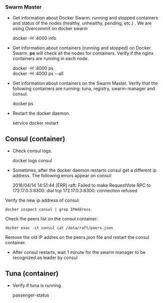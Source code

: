 ### Swarm Master

* Get information about Docker Swarm: running and stopped containers and status of the nodes (healthy, unhealthy, pending, etc.) . We are using Overcommit on docker swarm 

	docker -H :4000 info
    
* Get information about containers (running and stopped) on Docker Swarm. **ps** will check all the nodes for containers. Verify if the nginx containers are running in each node.

    docker -H :4000 ps    
    docker -H :4000 ps --all
    
* Get information about containers on the Swarm Master. Verify that the following containers are running: tuna, registry, swarm-manager and consul.

    docker ps
    
* Restart the docker daemon.

	service docker restart


## Consul (container)

* Check consul logs.

    docker logs consul
    
* Sometimes, after the docker daemon restarts consul get a different ip address. The following errors appear on consul:

	2016/04/14 14:51:44 [ERR] raft: Failed to make RequestVote RPC to 172.17.0.3:8300: dial tcp 172.17.0.3:8300: connection refused

Verify the new ip address of consul:
  
	docker inspect consul | grep IPAddress

Check the peers list on the consul container:

    docker exec -it consul cat /data/raft/peers.json
    
Remove the old IP addres on the peers.json file and restart the consul container.

* After consul restarts, wait 1 minute for the swarm manager to be recognized as leader by consul

## Tuna (container)

* Verify if tuna is running.

	passenger-status
    
    
    
    


